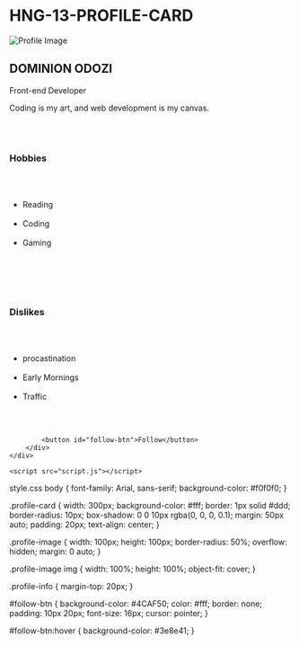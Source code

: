 # HNG-13-PROFILE-CARD

<!-- index.html -->
<!DOCTYPE html>
<html lang="en">
<html lang="en">
<head>
    <meta charset="UTF-8">
    <meta name="viewport" content="width=device-width, initial-scale=1.0">
    <title>Profile Card</title>
    <link rel="stylesheet" href="style.css">
</head>
<body>
    <div class="profile-card">
        <div class="profile-image">
            <img src="profile.jpg" alt="Profile Image">
        </div>
        <div class="profile-info">
            <h2 id="name">DOMINION ODOZI</h2>
            <p id="position">Front-end Developer</p>
            <p id="bio">Coding is my art, and web development is my canvas.</p>
         <section class="hobbies">
                <h3>Hobbies</h3>
                <ul data-testid="test-user-hobbies">
                    <li>Reading</li>
                    <li>Coding</li>
                    <li>Gaming</li>
                </ul>
            </section>
            <section class="dislikes">
                <h3>Dislikes</h3>
                <ul data-testid="test-user-dislikes">
                    <li>procastination</li>
                    <li>Early Mornings</li>
                    <li>Traffic</li>
                </ul>
            </section>
            
            <button id="follow-btn">Follow</button>
        </div>
    </div>

    <script src="script.js"></script>
</body>
</html>

style.css
body {
    font-family: Arial, sans-serif;
    background-color: #f0f0f0;
}

.profile-card {
    width: 300px;
    background-color: #fff;
    border: 1px solid #ddd;
    border-radius: 10px;
    box-shadow: 0 0 10px rgba(0, 0, 0, 0.1);
    margin: 50px auto;
    padding: 20px;
    text-align: center;
}

.profile-image {
    width: 100px;
    height: 100px;
    border-radius: 50%;
    overflow: hidden;
    margin: 0 auto;
}

.profile-image img {
    width: 100%;
    height: 100%;
    object-fit: cover;
}

.profile-info {
    margin-top: 20px;
}

#follow-btn {
    background-color: #4CAF50;
    color: #fff;
    border: none;
    padding: 10px 20px;
    font-size: 16px;
    cursor: pointer;
}

#follow-btn:hover {
    background-color: #3e8e41;
}
```